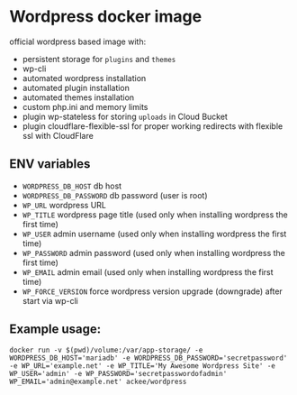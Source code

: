 # Wordpress docker image
official wordpress based image with:

- persistent storage for `plugins` and `themes`
- wp-cli
- automated wordpress installation
- automated plugin installation
- automated themes installation
- custom php.ini and memory limits
- plugin wp-stateless for storing `uploads` in Cloud Bucket
- plugin cloudflare-flexible-ssl for proper working redirects with flexible ssl with CloudFlare

## ENV variables
- `WORDPRESS_DB_HOST` db host
- `WORDPRESS_DB_PASSWORD` db password (user is root)
- `WP_URL` wordpress URL
- `WP_TITLE` wordpress page title (used only when installing wordpress the first time)
- `WP_USER` admin username (used only when installing wordpress the first time)
- `WP_PASSWORD` admin password (used only when installing wordpress the first time)
- `WP_EMAIL` admin email (used only when installing wordpress the first time)
- `WP_FORCE_VERSION` force wordpress version upgrade (downgrade) after start via wp-cli

## Example usage:
```
docker run -v $(pwd)/volume:/var/app-storage/ -e WORDPRESS_DB_HOST='mariadb' -e WORDPRESS_DB_PASSWORD='secretpassword' -e WP_URL='example.net' -e WP_TITLE='My Awesome Wordpress Site' -e WP_USER='admin' -e WP_PASSWORD='secretpasswordofadmin' WP_EMAIL='admin@example.net' ackee/wordpress
```

